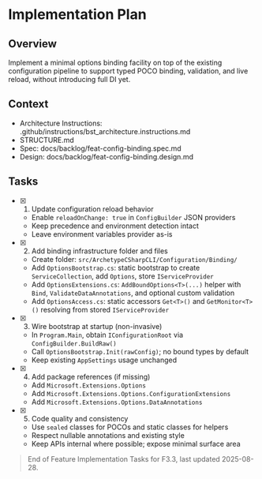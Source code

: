 # Implementation Plan

## Overview

Implement a minimal options binding facility on top of the existing configuration pipeline to support typed POCO binding, validation, and live reload, without introducing full DI yet.

## Context

- Architecture Instructions: .github/instructions/bst_architecture.instructions.md
- STRUCTURE.md
- Spec: docs/backlog/feat-config-binding.spec.md
- Design: docs/backlog/feat-config-binding.design.md

## Tasks

- [x] 1. Update configuration reload behavior
  - Enable `reloadOnChange: true` in `ConfigBuilder` JSON providers
  - Keep precedence and environment detection intact
  - Leave environment variables provider as-is

- [x] 2. Add binding infrastructure folder and files
  - Create folder: `src/ArchetypeCSharpCLI/Configuration/Binding/`
  - Add `OptionsBootstrap.cs`: static bootstrap to create `ServiceCollection`, add `Options`, store `IServiceProvider`
  - Add `OptionsExtensions.cs`: `AddBoundOptions<T>(...)` helper with `Bind`, `ValidateDataAnnotations`, and optional custom validation
  - Add `OptionsAccess.cs`: static accessors `Get<T>()` and `GetMonitor<T>()` resolving from stored `IServiceProvider`

- [x] 3. Wire bootstrap at startup (non-invasive)
  - In `Program.Main`, obtain `IConfigurationRoot` via `ConfigBuilder.BuildRaw()`
  - Call `OptionsBootstrap.Init(rawConfig)`; no bound types by default
  - Keep existing `AppSettings` usage unchanged

- [x] 4. Add package references (if missing)
  - Add `Microsoft.Extensions.Options`
  - Add `Microsoft.Extensions.Options.ConfigurationExtensions`
  - Add `Microsoft.Extensions.Options.DataAnnotations`

- [x] 5. Code quality and consistency
  - Use `sealed` classes for POCOs and static classes for helpers
  - Respect nullable annotations and existing style
  - Keep APIs internal where possible; expose minimal surface area

> End of Feature Implementation Tasks for F3.3, last updated 2025-08-28.
